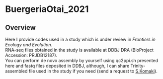 # BuergeriaOtai_2021
## Overview
Here I provide codes used in a study which is under review in _Frontiers in Ecology and Evolution_.  
RNA-seq files obtained in the study is available at DDBJ DRA (BioProject Accession: PRJDB12187).  
You can perform de novo assembly by yourself using qc2ppi.sh presented here and fastq files deposited in DDBJ, although, I can share Trinity-assembled file used in the study if you need (send a request to [S.Komaki](https://sites.google.com/site/skomaki1987/home)).  
